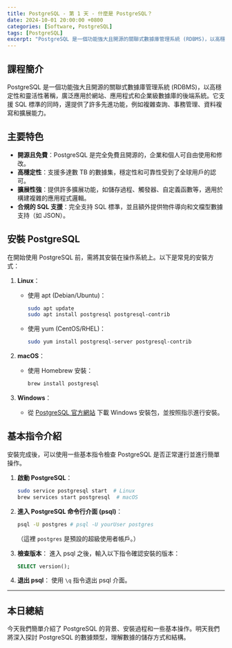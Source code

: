 ```yaml
---
title: PostgreSQL - 第 1 天 - 什麼是 PostgreSQL？
date: 2024-10-01 20:00:00 +0800
categories: [Software, PostgreSQL]
tags: [PostgreSQL] 
excerpt: "PostgreSQL 是一個功能強大且開源的關聯式數據庫管理系統 (RDBMS)，以高穩定性和靈活性著稱，廣泛應用於網站、應用程式和企業級數據庫的後端系統。它支援 SQL 標準的同時，還提供了許多先進功能，例如複雜查詢、事務管理、資料複寫和擴展能力。"
---
```


## 課程簡介
PostgreSQL 是一個功能強大且開源的關聯式數據庫管理系統 (RDBMS)，以高穩定性和靈活性著稱，廣泛應用於網站、應用程式和企業級數據庫的後端系統。它支援 SQL 標準的同時，還提供了許多先進功能，例如複雜查詢、事務管理、資料複寫和擴展能力。

## 主要特色
- **開源且免費**：PostgreSQL 是完全免費且開源的，企業和個人可自由使用和修改。
- **高穩定性**：支援多達數 TB 的數據集，穩定性和可靠性受到了全球用戶的認可。
- **擴展性強**：提供許多擴展功能，如儲存過程、觸發器、自定義函數等，適用於構建複雜的應用程式邏輯。
- **合規的 SQL 支援**：完全支持 SQL 標準，並且額外提供物件導向和文檔型數據支持（如 JSON）。

## 安裝 PostgreSQL
在開始使用 PostgreSQL 前，需將其安裝在操作系統上。以下是常見的安裝方式：

1. **Linux**：
   - 使用 apt (Debian/Ubuntu)：
     ```bash
     sudo apt update
     sudo apt install postgresql postgresql-contrib
     ```
   - 使用 yum (CentOS/RHEL)：
     ```bash
     sudo yum install postgresql-server postgresql-contrib
     ```

2. **macOS**：
   - 使用 Homebrew 安裝：
     ```bash
     brew install postgresql
     ```

3. **Windows**：
   - 從 [PostgreSQL 官方網站](https://www.postgresql.org/download/) 下載 Windows 安裝包，並按照指示進行安裝。

## 基本指令介紹
安裝完成後，可以使用一些基本指令檢查 PostgreSQL 是否正常運行並進行簡單操作。

1. **啟動 PostgreSQL**：
   ```bash
   sudo service postgresql start  # Linux
   brew services start postgresql  # macOS
   ```

2. **進入 PostgreSQL 命令行介面 (psql)**：
   ```bash
   psql -U postgres # psql -U yourUser postgres
   ```
   （這裡 `postgres` 是預設的超級使用者帳戶。）

3. **檢查版本**：
   進入 psql 之後，輸入以下指令確認安裝的版本：
   ```sql
   SELECT version();
   ```

4. **退出 psql**：
   使用 `\q` 指令退出 psql 介面。

---

## 本日總結
今天我們簡單介紹了 PostgreSQL 的背景、安裝過程和一些基本操作。明天我們將深入探討 PostgreSQL 的數據類型，理解數據的儲存方式和結構。
